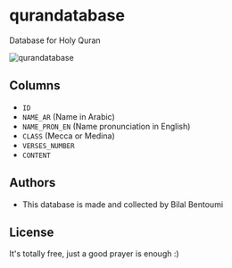 # qurandatabase
Database for Holy Quran

![qurandatabase](https://1.bp.blogspot.com/-KUEEmvbbYqM/XrrhnukyH5I/AAAAAAAAORQ/n5KGkW-GikUbP_wGwGQHT3DmB-K-HZD-gCK4BGAsYHg/d/chapters.png)

## Columns

* ``ID``
* ``NAME_AR`` (Name in Arabic)
* ``NAME_PRON_EN`` (Name pronunciation in English)
* ``CLASS`` (Mecca or Medina)
* ``VERSES_NUMBER``
* ``CONTENT``

## Authors
- This database is made and collected by Bilal Bentoumi

## License
It's totally free, just a good prayer is enough :)
